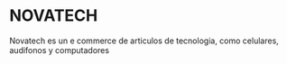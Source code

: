 # NOVATECH

Novatech es un e commerce de articulos de tecnologia, como celulares, audifonos y computadores
